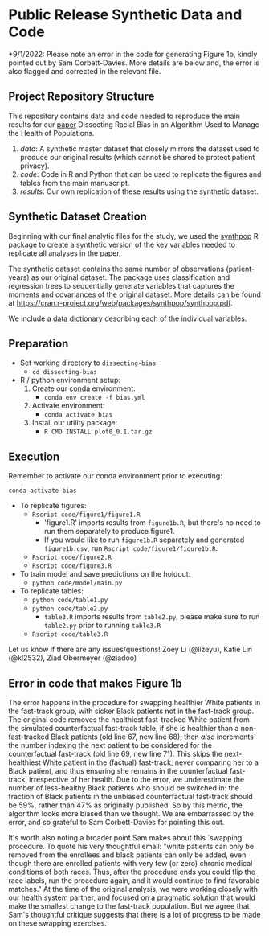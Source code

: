 # Public Release Synthetic Data and Code

*9/1/2022: Please note an error in the code for generating Figure 1b, kindly pointed out by Sam Corbett-Davies. More details are below and, the error is also flagged and corrected in the relevant file.  

## Project Repository Structure

This repository contains data and code needed to reproduce the main results for our [paper]() Dissecting Racial Bias in an Algorithm Used to Manage the Health of Populations.

1. *data*: A synthetic master dataset that closely mirrors the dataset used to produce our original results (which cannot be shared to protect patient privacy).
2. *code*: Code in R and Python that can be used to replicate the figures and tables from the main manuscript.
3. *results*: Our own replication of these results using the synthetic dataset.

## Synthetic Dataset Creation

Beginning with our final analytic files for the study, we used the [synthpop](https://cran.r-project.org/web/packages/synthpop/index.html) R package to create a synthetic version of the key variables needed to replicate all analyses in the paper.

The synthetic dataset contains the same number of observations (patient-years) as our original dataset. The package uses classification and regression trees to sequentially generate variables that captures the moments and covariances of the original dataset. More details can be found at https://cran.r-project.org/web/packages/synthpop/synthpop.pdf.

We include a [data dictionary](./data/data_dictionary.md) describing each of the individual variables.


## Preparation

- Set working directory to `dissecting-bias`
    - `cd dissecting-bias`
- R / python environment setup:
    1. Create our [conda](https://www.anaconda.com/distribution/) environment:
        - `conda env create -f bias.yml`
    1. Activate environment:
        - `conda activate bias`
    1. Install our utility package:
        - `R CMD INSTALL plot0_0.1.tar.gz`

## Execution
Remember to activate our conda environment prior to executing:
```
conda activate bias
```

- To replicate figures:
    - `Rscript code/figure1/figure1.R`
        - 'figure1.R' imports results from `figure1b.R`, but there's no need to
          run them separately to produce figure1.
        - If you would like to run `figure1b.R` separately and generated
        `figure1b.csv`, run `Rscript code/figure1/figure1b.R`.
    - `Rscript code/figure2.R`
    - `Rscript code/figure3.R`
- To train model and save predictions on the holdout:
    - `python code/model/main.py`
- To replicate tables:
    - `python code/table1.py`
    - `python code/table2.py`
        - `table3.R` imports results from `table2.py`, please make sure to run
          `table2.py` prior to running `table3.R`
    - `Rscript code/table3.R`

Let us know if there are any issues/questions! Zoey Li (@lizeyu), Katie Lin (@kl2532), Ziad Obermeyer (@ziadoo)

## Error in code that makes Figure 1b
The error happens in the procedure for swapping healthier White patients in the fast-track group, with sicker Black patients not in the fast-track group. The original code removes the healthiest fast-tracked White patient from the simulated counterfactual fast-track table, if she is healthier than a non-fast-tracked Black patients (old line 67, new line 68); then *also* increments the number indexing the next patient to be considered for the counterfactual fast-track (old line 69, new line 71). This skips the next-healthiest White patient in the (factual) fast-track, never comparing her to a Black patient, and thus ensuring she remains in the counterfactual fast-track, irrespective of her health. Due to the error, we underestimate the number of less-healthy Black patients who should be switched in: the fraction of Black patients in the unbiased counterfactual fast-track should be 59%, rather than 47% as originally published. So by this metric, the algorithm looks more biased than we thought. We are embarrassed by the error, and so grateful to Sam Corbett-Davies for pointing this out. 

It's worth also noting a broader point Sam makes about this `swapping' procedure. To quote his very thoughtful email: "white patients can only be removed from the enrollees and black patients can only be added, even though there are enrolled patients with very few (or zero) chronic medical conditions of both races. Thus, after the procedure ends you could flip the race labels, run the procedure again, and it would continue to find favorable matches." At the time of the original analysis, we were working closely with our health system partner, and focused on a pragmatic solution that would make the smallest change to the fast-track population. But we agree that Sam's thoughtful critique suggests that there is a lot of progress to be made on these swapping exercises. 

